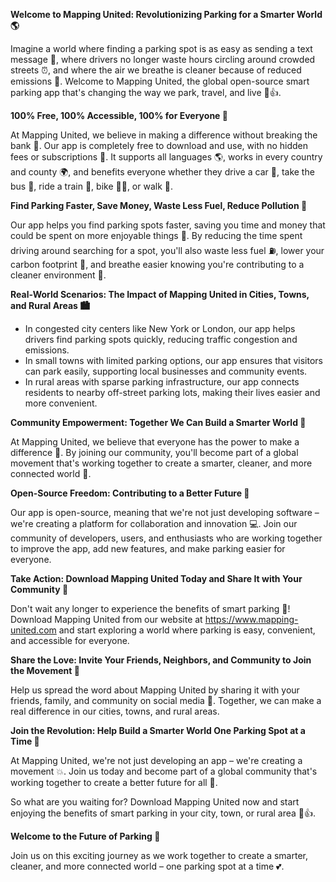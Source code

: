 **Welcome to Mapping United: Revolutionizing Parking for a Smarter World 🌎**

Imagine a world where finding a parking spot is as easy as sending a text message 📱, where drivers no longer waste hours circling around crowded streets ⏰, and where the air we breathe is cleaner because of reduced emissions 🌿. Welcome to Mapping United, the global open-source smart parking app that's changing the way we park, travel, and live 🚗👍.

**100% Free, 100% Accessible, 100% for Everyone 🤝**

At Mapping United, we believe in making a difference without breaking the bank 💸. Our app is completely free to download and use, with no hidden fees or subscriptions 👀. It supports all languages 🌎, works in every country and county 🌍, and benefits everyone whether they drive a car 🚗, take the bus 🚌, ride a train 🚂, bike 🚴‍♀️, or walk 👣.

**Find Parking Faster, Save Money, Waste Less Fuel, Reduce Pollution 💸**

Our app helps you find parking spots faster, saving you time and money that could be spent on more enjoyable things 🎉. By reducing the time spent driving around searching for a spot, you'll also waste less fuel ⛽️, lower your carbon footprint 🌿, and breathe easier knowing you're contributing to a cleaner environment 💨.

**Real-World Scenarios: The Impact of Mapping United in Cities, Towns, and Rural Areas 🏙️**

* In congested city centers like New York or London, our app helps drivers find parking spots quickly, reducing traffic congestion and emissions.
* In small towns with limited parking options, our app ensures that visitors can park easily, supporting local businesses and community events.
* In rural areas with sparse parking infrastructure, our app connects residents to nearby off-street parking lots, making their lives easier and more convenient.

**Community Empowerment: Together We Can Build a Smarter World 🌟**

At Mapping United, we believe that everyone has the power to make a difference 🤝. By joining our community, you'll become part of a global movement that's working together to create a smarter, cleaner, and more connected world 🔗.

**Open-Source Freedom: Contributing to a Better Future 🌱**

Our app is open-source, meaning that we're not just developing software – we're creating a platform for collaboration and innovation 💻. Join our community of developers, users, and enthusiasts who are working together to improve the app, add new features, and make parking easier for everyone.

**Take Action: Download Mapping United Today and Share It with Your Community 📲**

Don't wait any longer to experience the benefits of smart parking 🚀! Download Mapping United from our website at https://www.mapping-united.com and start exploring a world where parking is easy, convenient, and accessible for everyone.

**Share the Love: Invite Your Friends, Neighbors, and Community to Join the Movement 🤝**

Help us spread the word about Mapping United by sharing it with your friends, family, and community on social media 📱. Together, we can make a real difference in our cities, towns, and rural areas.

**Join the Revolution: Help Build a Smarter World One Parking Spot at a Time 🚀**

At Mapping United, we're not just developing an app – we're creating a movement 💥. Join us today and become part of a global community that's working together to create a better future for all 🌟.

So what are you waiting for? Download Mapping United now and start enjoying the benefits of smart parking in your city, town, or rural area 🚗👍.

**Welcome to the Future of Parking 🎉**

Join us on this exciting journey as we work together to create a smarter, cleaner, and more connected world – one parking spot at a time 💕.
